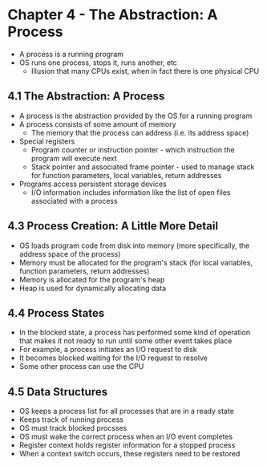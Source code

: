 # Chapter 4 - The Abstraction: A Process

* A process is a running program
* OS runs one process, stops it, runs another, etc
  * Illusion that many CPUs exist, when in fact there is one physical CPU

## 4.1 The Abstraction: A Process

* A process is the abstraction provided by the OS for a running program
* A process consists of some amount of memory
  * The memory that the process can address (i.e. its address space)
* Special registers
  * Program counter or instruction pointer - which instruction the program will execute next
  * Stack pointer and associated frame pointer - used to manage stack for function parameters, local variables, return addresses
* Programs access persistent storage devices
  * I/O information includes information like the list of open files associated with a process

## 4.3 Process Creation: A Little More Detail

* OS loads program code from disk into memory (more specifically, the address space of the process)
* Memory must be allocated for the program's stack (for local variables, function parameters, return addresses)
* Memory is allocated for the program's heap
 * Heap is used for dynamically allocating data

## 4.4 Process States

* In the blocked state, a process has performed some kind of operation that makes it not ready to run until some other event takes place
* For example, a process initiates an I/O request to disk
 * It becomes blocked waiting for the I/O request to resolve
 * Some other process can use the CPU

## 4.5 Data Structures

* OS keeps a process list for all processes that are in a ready state
* Keeps track of running process
* OS must track blocked procsses
* OS must wake the correct process when an I/O event completes
* Register context holds register information for a stopped process
 * When a context switch occurs, these registers need to be restored

